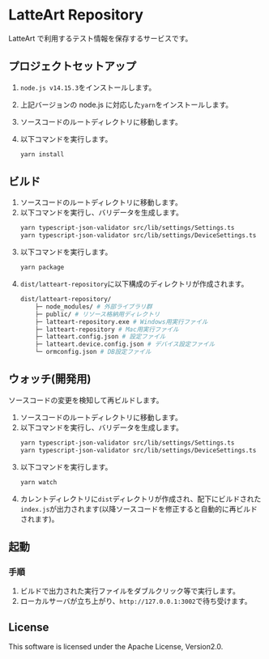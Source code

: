 # LatteArt Repository

LatteArt で利用するテスト情報を保存するサービスです。

## プロジェクトセットアップ

1. `node.js v14.15.3`をインストールします。
1. 上記バージョンの node.js に対応した`yarn`をインストールします。
1. ソースコードのルートディレクトリに移動します。
1. 以下コマンドを実行します。

   ```bash
   yarn install
   ```

## ビルド

1. ソースコードのルートディレクトリに移動します。
1. 以下コマンドを実行し、バリデータを生成します。
   ```bash
   yarn typescript-json-validator src/lib/settings/Settings.ts
   yarn typescript-json-validator src/lib/settings/DeviceSettings.ts
   ```
1. 以下コマンドを実行します。
   ```bash
   yarn package
   ```
1. `dist/latteart-repository`に以下構成のディレクトリが作成されます。
   ```bash
   dist/latteart-repository/
       ├─ node_modules/ # 外部ライブラリ群
       ├─ public/ # リソース格納用ディレクトリ
       ├─ latteart-repository.exe # Windows用実行ファイル
       ├─ latteart-repository # Mac用実行ファイル
       ├─ latteart.config.json # 設定ファイル
       ├─ latteart.device.config.json # デバイス設定ファイル
       └─ ormconfig.json # DB設定ファイル
   ```

## ウォッチ(開発用)

ソースコードの変更を検知して再ビルドします。

1. ソースコードのルートディレクトリに移動します。
1. 以下コマンドを実行し、バリデータを生成します。
   ```bash
   yarn typescript-json-validator src/lib/settings/Settings.ts
   yarn typescript-json-validator src/lib/settings/DeviceSettings.ts
   ```
1. 以下コマンドを実行します。
   ```bash
   yarn watch
   ```
1. カレントディレクトリに`dist`ディレクトリが作成され、配下にビルドされた`index.js`が出力されます(以降ソースコードを修正すると自動的に再ビルドされます)。

## 起動

### 手順

1. ビルドで出力された実行ファイルをダブルクリック等で実行します。
1. ローカルサーバが立ち上がり、`http://127.0.0.1:3002`で待ち受けます。

## License

This software is licensed under the Apache License, Version2.0.
